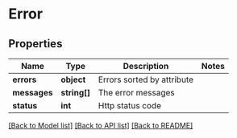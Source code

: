 # Error

## Properties
Name | Type | Description | Notes
------------ | ------------- | ------------- | -------------
**errors** | **object** | Errors sorted by attribute | 
**messages** | **string[]** | The error messages | 
**status** | **int** | Http status code | 

[[Back to Model list]](../README.md#documentation-for-models) [[Back to API list]](../README.md#documentation-for-api-endpoints) [[Back to README]](../README.md)


